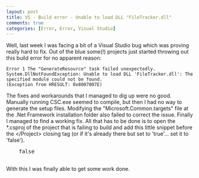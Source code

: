 ```yaml
---
layout: post
title: VS - Build error - Unable to load DLL "FileTracker.dll"
comments: true
categories: [Error, Error, Visual Studio]
---
```

Well, last week I was facing a bit of a Visual Studio bug which was proving really hard to fix. Out of the blue some(!) projects just started throwing out this build error for no apparent reason:
~~~
Error 1 The "GenerateResource" task failed unexpectedly.
System.DllNotFoundException: Unable to load DLL 'FileTracker.dll': The specified module could not be found. 
(Exception from HRESULT: 0x8007007E)
~~~
The fixes and workarounds that I managed to dig up were no good. Manually running CSC.exe seemed to compile, but then I had no way to generate the setup files. Modifying the "Microsoft.Common.targets" file at the .Net Framework installation folder also failed to correct the issue. Finally I managed to find a working fix. All that has to be done is to open the *.csproj of the project that is failing to build and add this little snippet before the &lt;/Project&gt; closing tag (or if it's already there but set to 'true'... set it to 'false').
<pre class="brush: html;">    false

</pre>
With this I was finally able to get some work done.
